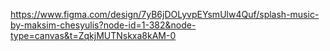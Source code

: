 https://www.figma.com/design/7yB6jDOLyvpEYsmUlw4Quf/splash-music-by-maksim-chesyulis?node-id=1-382&node-type=canvas&t=ZqkjMUTNskxa8kAM-0
